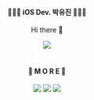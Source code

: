 <h4 align="center">👩🏻‍💻 iOS Dev. 박유진 👩🏻‍💻</h4>
<p align="center"> Hi there 👋</p>
<p align="center">
<a target="_blank" href="https://www.notion.so/e262e3f5a0af4ac69f17fc613b77745b"><img src="https://img.shields.io/badge/Resume-000000?style=flat-square&logo=Notion&logoColor=white"/></a>
</p>

<h4 align="center"><br>🎈 M O R E 🎈</h4>
<p align="center">
<a href="https://youjean.tistory.com/"><img src="https://img.shields.io/badge/Tistory-181717?style=flat-square&logo=Bloglovin&logoColor=white&link=https://youjean.tistory.com/"/></a>
<a href="https://blog.naver.com/p41155a"><img src="https://img.shields.io/badge/Naver Blog-181717?style=flat-square&logo=Bloglovin&logoColor=white&link=https://blog.naver.com/p41155a"/></a>
<a href="mailto:p41155a@naver.com"><img src="https://img.shields.io/badge/Email-D14836?style=flat-square&logo=Gmail&logoColor=white"/></a>

<!--
**p41155a/p41155a** is a ✨ _special_ ✨ repository because its `README.md` (this file) appears on your GitHub profile.

Here are some ideas to get you started:

- 🔭 I’m currently working on ...
- 🌱 I’m currently learning ...
- 👯 I’m looking to collaborate on ...
- 🤔 I’m looking for help with ...
- 💬 Ask me about ...
- 📫 How to reach me: ...
- 😄 Pronouns: ...
- ⚡ Fun fact: ...
-->
